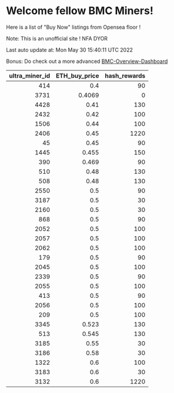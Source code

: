 # Welcome fellow BMC Miners!
Here is a list of "Buy Now" listings from Opensea floor !

Note: This is an unofficial site ! NFA DYOR

Last auto update at: Mon May 30 15:40:11 UTC 2022

Bonus: Do check out a more advanced [BMC-Overview-Dashboard](https://dune.com/defifunk/BMC-Overview-Dashboard)


|   ultra_miner_id |   ETH_buy_price |   hash_rewards |
|-----------------:|----------------:|---------------:|
|              414 |          0.4    |             90 |
|             3731 |          0.4069 |              0 |
|             4428 |          0.41   |            130 |
|             2432 |          0.42   |            100 |
|             1506 |          0.44   |            100 |
|             2406 |          0.45   |           1220 |
|               45 |          0.45   |             90 |
|             1445 |          0.455  |            150 |
|              390 |          0.469  |             90 |
|              510 |          0.48   |            130 |
|              508 |          0.48   |            130 |
|             2550 |          0.5    |             90 |
|             3187 |          0.5    |             30 |
|             2160 |          0.5    |             30 |
|              868 |          0.5    |             90 |
|             2052 |          0.5    |            100 |
|             2057 |          0.5    |            100 |
|             2062 |          0.5    |            100 |
|              179 |          0.5    |             90 |
|             2045 |          0.5    |            100 |
|             2339 |          0.5    |             90 |
|             2055 |          0.5    |            100 |
|              413 |          0.5    |             90 |
|             2056 |          0.5    |            100 |
|              209 |          0.5    |            100 |
|             3345 |          0.523  |            130 |
|              513 |          0.545  |            130 |
|             3185 |          0.55   |             30 |
|             3186 |          0.58   |             30 |
|             1322 |          0.6    |            100 |
|             3183 |          0.6    |             30 |
|             3132 |          0.6    |           1220 |